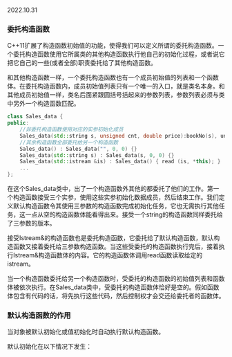 2022.10.31



### 委托构造函数
C++11扩展了构造函数初始值的功能，使得我们可以定义所谓的委托构造函数。一个委托构造函数使用它所属类的其他构造函数执行他自己的初始化过程，或者说它把它自己的一些(或者全部)职责委托给了其他构造函数。

和其他构造函数一样，一个委托构造函数也有一个成员初始值的列表和一个函数体。在委托构造函数内，成员初始值列表只有一个唯一的入口，就是类名本身。和其他成员初始值一样，类名后面紧跟圆括号括起来的参数列表，参数列表必须与类中另外一个构造函数匹配。

```c++
class Sales_data {
public:
    //非委托构造函数使用对应的实参初始化成员
    Sales_data(std::string s, unsigned cnt, double price):bookNo(s), units_sold(cnt), revenue(cnt*price) {}
    //其余构造函数全部委托给另一个构造函数
    Sales_data() : Sales_data("", 0, 0) {}
    Sales_data(std::string s) : Sales_data(s, 0, 0) {}
    Sales_data(std::istream &is) : Sales_data() { read (is, *this); }
    ...
};
```

在这个Sales_data类中，出了一个构造函数外其他的都委托了他们的工作。第一个构造函数接受三个实参，使用这些实参初始化数据成员，然后结束工作。我们定义默认构造函数令其使用三参数的构造函数完成初始化任务，它也无需执行其他任务，这一点从空的构造函数体能看得出来。接受一个string的构造函数同样委托给了三参数的版本。

接受Istream&的构造函数也是委托构造函数，它委托给了默认构造函数，默认构造函数又接着委托给三参数构造函数。当这些受委托的构造函数执行完后，接着执行Istream&构造函数体的内容。它的构造函数体调用read函数读取给定的istream。

当一个构造函数委托给另一个构造函数时，受委托的构造函数的初始值列表和函数体被依次执行。在Sales_data类中，受委托的构造函数体恰好是空的。假如函数体包含有代码的话，将先执行这些代码，然后控制权才会交还给委托者的函数体。

### 默认构造函数的作用
当对象被默认初始化或值初始化时自动执行默认构造函数。

默认初始化在以下情况下发生：

